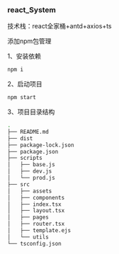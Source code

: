 ### react_System

技术栈：react全家桶+antd+axios+ts

添加npm包管理

1、安装依赖

```bash
npm i
```

2、启动项目

```bash
npm start
```

3、项目目录结构

```bash
.
├── README.md
├── dist
├── package-lock.json
├── package.json
├── scripts
│   ├── base.js
│   ├── dev.js
│   └── prod.js
├── src
│   ├── assets
│   ├── components
│   ├── index.tsx
│   ├── layout.tsx
│   ├── pages
│   ├── router.tsx
│   ├── template.ejs
│   └── utils
└── tsconfig.json

```
